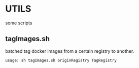 # UTILS
some scripts

## tagImages.sh
batched tag docker images from a certain registry to another.

`usage: sh tagImages.sh originRegistry TagRegistry`
